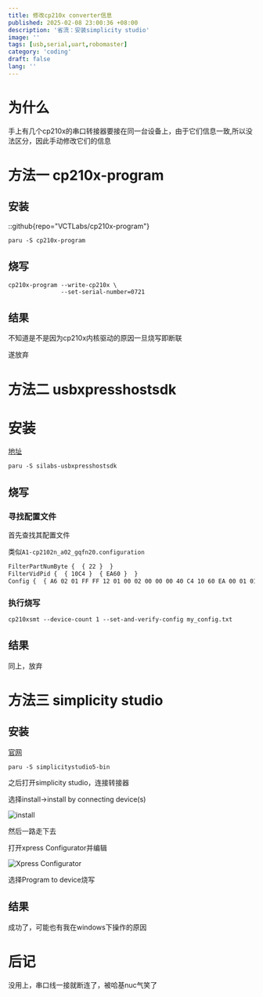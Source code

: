 ```yaml
---
title: 修改cp210x converter信息
published: 2025-02-08 23:00:36 +08:00
description: '省流：安装simplicity studio'
image: ''
tags: [usb,serial,uart,robomaster]
category: 'coding'
draft: false 
lang: ''
---
```


# 为什么

手上有几个cp210x的串口转接器要接在同一台设备上，由于它们信息一致,所以没法区分，因此手动修改它们的信息

# 方法一 cp210x-program

## 安装

::github{repo="VCTLabs/cp210x-program"}

```shell
paru -S cp210x-program
```

## 烧写

```shell
cp210x-program --write-cp210x \
               --set-serial-number=0721
```

## 结果

不知道是不是因为cp210x内核驱动的原因一旦烧写即断联

遂放弃

# 方法二 usbxpresshostsdk

# 安装

[地址](https://www.silabs.com/search#q=usbxpresshostsdk&t=Documentation&sort=relevancy)

```shell
paru -S silabs-usbxpresshostsdk
```

## 烧写

### 寻找配置文件

首先查找其配置文件

类似`A1-cp2102n_a02_gqfn20.configuration`

```txt
FilterPartNumByte {  { 22 }  } 
FilterVidPid {  { 10C4 }  { EA60 }  } 
Config {  { A6 02 01 FF FF 12 01 00 02 00 00 00 40 C4 10 60 EA 00 01 01 02 03 01 09 02 20 00 01 01 00 80 32 09 04 00 00 02 FF 00 00 00 07 05 02 02 40 00 00 07 05 82 02 40 00 00 04 03 09 04 00 1C 03 50 00 69 00 65 00 72 00 61 00 20 00 53 00 79 00 73 00 74 00 65 00 6D 00 73 00 00 00 00 00 00 00 00 00 00 00 00 00 00 00 00 00 00 00 00 00 00 00 00 00 00 00 00 00 00 00 00 00 00 00 00 00 00 00 00 00 00 00 00 00 00 00 00 00 00 00 00 00 00 00 00 00 00 00 00 00 00 00 00 00 00 00 00 00 00 00 00 00 00 00 00 00 00 00 00 00 00 00 00 00 00 00 00 00 00 00 00 00 00 00 00 00 00 00 00 00 00 00 00 16 03 43 00 61 00 6E 00 61 00 72 00 65 00 65 00 20 00 50 00 4D 00 00 00 00 00 00 00 00 00 00 00 00 00 00 00 00 00 00 00 00 00 00 00 00 00 00 00 00 00 00 00 00 00 00 00 00 00 00 00 00 00 00 00 00 00 00 00 00 00 00 00 00 00 00 00 00 00 00 00 00 00 00 00 00 00 00 00 00 00 00 00 00 00 00 00 00 00 00 00 00 00 00 00 00 00 00 00 00 00 00 00 00 00 00 00 00 00 00 00 00 00 00 00 00 00 00 00 00 00 00 00 00 00 00 00 00 00 00 00 00 00 00 00 00 00 00 00 00 00 00 00 00 00 00 00 00 00 00 00 00 00 00 00 00 00 00 00 00 00 00 00 00 00 00 00 00 00 00 00 00 00 00 00 00 00 00 00 00 00 00 00 00 00 00 00 00 00 00 00 00 00 00 00 00 00 00 00 00 00 00 00 00 00 00 00 00 00 00 00 00 00 00 00 00 00 00 00 00 00 00 00 00 00 00 00 00 00 00 00 00 00 00 00 00 00 00 00 00 00 00 00 00 00 00 00 00 00 00 1E 03 43 00 4E 00 52 00 41 00 31 00 32 00 31 00 4A 00 30 00 30 00 30 00 30 00 31 00 31 00 00 00 00 00 00 00 00 00 00 00 00 00 00 00 00 00 00 00 00 00 00 00 00 00 00 00 00 00 00 00 00 00 00 00 00 00 00 00 00 00 00 00 00 00 00 00 00 00 00 00 00 00 00 00 00 00 00 00 00 00 00 00 00 00 00 00 00 00 00 00 00 00 00 00 00 00 00 00 00 00 00 00 00 00 00 00 00 00 00 00 00 00 00 00 00 00 00 00 00 00 50 05 00 FF FF 0F FF FE 0F 50 05 00 FF FF 0F FF FB 0F 0F FF 83 06 33 42 00 00 01 01 00 00 00 00 00 00 00 80 02 00 00 80 02 00 00 C0 C6 2D 10 01 00 00 00 3F 01 00 00 7F 00 00 00 FF FF 07 10 0F 00 07 1F 80 02 00 00 80 02 00 00 00 00 00 00 00 00 00 00 33 00 2E 00 30 00 00 00 00 00 03 01 00 3B AC  }  } 
```

### 执行烧写

```shell
cp210xsmt --device-count 1 --set-and-verify-config my_config.txt
```

## 结果

同上，放弃

# 方法三 simplicity studio

## 安装

[官网](https://www.silabs.com/products/development-tools/software/simplicity-studio)

```shell
paru -S simplicitystudio5-bin
```

之后打开simplicity studio，连接转接器

选择install->install by connecting device(s)

![install](https://s2.loli.net/2025/02/08/zay3Y1ckormTRpQ.png)

然后一路走下去

打开xpress Configurator并编辑

![Xpress Configurator](https://s2.loli.net/2025/02/08/RSPw6XpFT7IBgUo.png)

选择Program to device烧写

## 结果

成功了，可能也有我在windows下操作的原因

# 后记

没用上，串口线一接就断连了，被哈基nuc气笑了